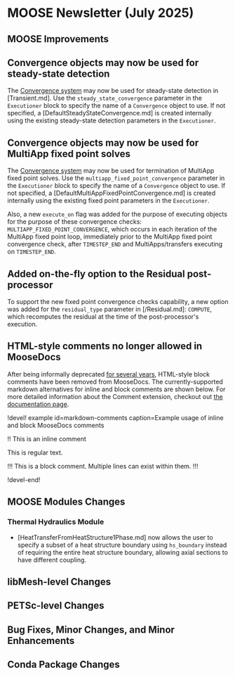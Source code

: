 # MOOSE Newsletter (July 2025)

## MOOSE Improvements

## Convergence objects may now be used for steady-state detection

The [Convergence system](syntax/Convergence/index.md) may now be used for steady-state
detection in [Transient.md]. Use the `steady_state_convergence` parameter in the
`Executioner` block to specify the name of a `Convergence` object to use. If
not specified, a [DefaultSteadyStateConvergence.md] is created internally
using the existing steady-state detection parameters in the `Executioner`.

## Convergence objects may now be used for MultiApp fixed point solves

The [Convergence system](syntax/Convergence/index.md) may now be used for termination
of MultiApp fixed point solves. Use the `multiapp_fixed_point_convergence` parameter
in the `Executioner` block to specify the name of a `Convergence` object to use. If
not specified, a [DefaultMultiAppFixedPointConvergence.md] is created internally
using the existing fixed point parameters in the `Executioner`.

Also, a new `execute_on` flag was added for the purpose of executing objects
for the purpose of these convergence checks: `MULTIAPP_FIXED_POINT_CONVERGENCE`,
which occurs in each iteration of the MultiApp fixed point loop, immediately prior
to the MultiApp fixed point convergence check, after `TIMESTEP_END` and MultiApps/transfers
executing on `TIMESTEP_END`.

## Added on-the-fly option to the Residual post-processor

To support the new fixed point convergence checks capability, a new option was added
for the `residual_type` parameter in [/Residual.md]: `COMPUTE`, which recomputes
the residual at the time of the post-processor's execution.

## HTML-style comments no longer allowed in MooseDocs

After being informally deprecated [for several years](https://github.com/idaholab/moose/blame/e82beba543d0047b0777b6f322a16cfa69a50ec9/python/MooseDocs/extensions/comment.py#L36),
HTML-style block comments have been removed from MooseDocs. The currently-supported markdown
alternatives for inline and block comments are shown below. For more detailed information about the Comment extension, checkout out [the documentation page](extensions/comment.md).

!devel! example id=markdown-comments caption=Example usage of inline and block MooseDocs comments

!! This is an inline comment

This is regular text.

!!!
This is a block comment.
Multiple lines can exist within them.
!!!

!devel-end!

## MOOSE Modules Changes

### Thermal Hydraulics Module

- [HeatTransferFromHeatStructure1Phase.md] now allows the user to specify a subset
  of a heat structure boundary using `hs_boundary` instead of requiring the entire
  heat structure boundary, allowing axial sections to have different coupling.

## libMesh-level Changes

## PETSc-level Changes

## Bug Fixes, Minor Changes, and Minor Enhancements

## Conda Package Changes
